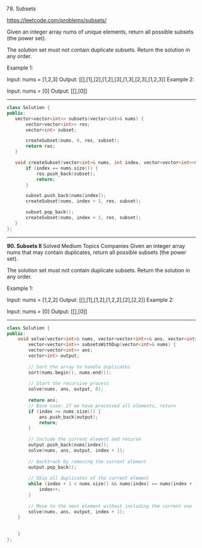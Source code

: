 78. Subsets

https://leetcode.com/problems/subsets/

Given an integer array nums of unique elements, return all possible 
subsets
 (the power set).

The solution set must not contain duplicate subsets. Return the solution in any order.

 

Example 1:

Input: nums = [1,2,3]
Output: [[],[1],[2],[1,2],[3],[1,3],[2,3],[1,2,3]]
Example 2:

Input: nums = [0]
Output: [[],[0]]

 ---
 ```cpp
class Solution {
public:
    vector<vector<int>> subsets(vector<int>& nums) {
        vector<vector<int>> res;
        vector<int> subset;

        createSubset(nums, 0, res, subset);
        return res;        
    }

    void createSubset(vector<int>& nums, int index, vector<vector<int>>& res, vector<int>& subset) {
        if (index == nums.size()) {
            res.push_back(subset);
            return;
        }

        subset.push_back(nums[index]);
        createSubset(nums, index + 1, res, subset);

        subset.pop_back();
        createSubset(nums, index + 1, res, subset);
    }    
};

```

---
**90. Subsets II**
Solved
Medium
Topics
Companies
Given an integer array nums that may contain duplicates, return all possible 
subsets
 (the power set).

The solution set must not contain duplicate subsets. Return the solution in any order.

 

Example 1:

Input: nums = [1,2,2]
Output: [[],[1],[1,2],[1,2,2],[2],[2,2]]
Example 2:

Input: nums = [0]
Output: [[],[0]]

---

```cpp
class Solution {
public:
    void solve(vector<int>& nums, vector<vector<int>>& ans, vector<int>& output, int index) {
        vector<vector<int>> subsetsWithDup(vector<int>& nums) {
        vector<vector<int>> ans;
        vector<int> output;
        
        // Sort the array to handle duplicates
        sort(nums.begin(), nums.end());
        
        // Start the recursive process
        solve(nums, ans, output, 0);
        
        return ans;
        // Base case: If we have processed all elements, return
        if (index >= nums.size()) {
            ans.push_back(output);
            return;
        }
        
        // Include the current element and recurse
        output.push_back(nums[index]);
        solve(nums, ans, output, index + 1);
        
        // Backtrack by removing the current element
        output.pop_back();
        
        // Skip all duplicates of the current element
        while (index + 1 < nums.size() && nums[index] == nums[index + 1]) {
            index++;
        }
        
        // Move to the next element without including the current one
        solve(nums, ans, output, index + 1);
    }
    
    
    }
};
```
